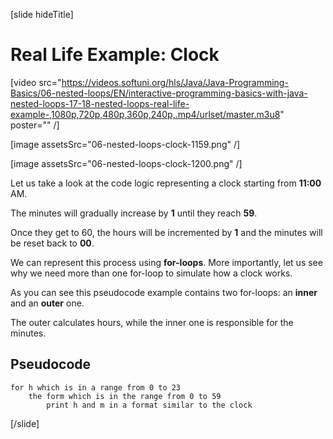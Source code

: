[slide hideTitle]

# Real Life Example: Clock

[video src="https://videos.softuni.org/hls/Java/Java-Programming-Basics/06-nested-loops/EN/interactive-programming-basics-with-java-nested-loops-17-18-nested-loops-real-life-example-,1080p,720p,480p,360p,240p,.mp4/urlset/master.m3u8" poster="" /]

[image assetsSrc="06-nested-loops-clock-1159.png" /] 

[image assetsSrc="06-nested-loops-clock-1200.png" /]

Let us take a look at the code logic representing a clock starting from **11:00** AM. 

The minutes will gradually increase by **1** until they reach **59**. 

Once they get to 60, the hours will be incremented by **1** and the minutes will be reset back to **00**. 

We can represent this process using **for-loops**. More importantly, let us see why we need more than one for-loop to simulate how a clock works.

As you can see this pseudocode example contains two for-loops: an **inner** and an **outer** one.

The outer calculates hours, while the inner one is responsible for the minutes.

## Pseudocode

```
for h which is in a range from 0 to 23
    the form which is in the range from 0 to 59
        print h and m in a format similar to the clock
```

[/slide]

